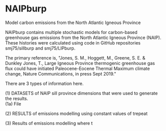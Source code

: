 # NAIPburp
Model carbon emissions from the North Atlantic Igneous Province

NAIPburp contains multiple stochastic models for carbon-based greenhouse gas emissions from the North Atlantic Igneous Province (NAIP).  These histories were calculated using code in GitHub repositories smj75/sillburp and smj75/LIPburp.  

The primary reference is, "Jones, S. M., Hoggett, M., Greene, S. E. & Dunkley Jones, T.,  Large Igneous Province thermogenic greenhouse gas flux could have initiated Paleocene-Eocene Thermal Maximum climate change, Nature Communications, in press Sept 2019."

There are 3 types of information here.

(1) DATASETS of NAIP sill province dimensions that were used to generate the results.  
(1a) File

(2) RESULTS of emissions modelling using constant values of trepeat

(3) Results of emissions modelling where t
